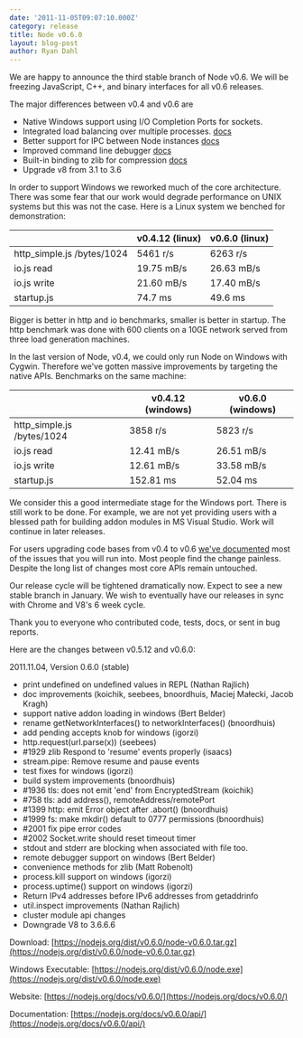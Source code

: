 ```yaml
---
date: '2011-11-05T09:07:10.000Z'
category: release
title: Node v0.6.0
layout: blog-post
author: Ryan Dahl
---
```


We are happy to announce the third stable branch of Node v0.6. We will be freezing JavaScript, C++, and binary interfaces for all v0.6 releases.

The major differences between v0.4 and v0.6 are

- Native Windows support using I/O Completion Ports for sockets.
- Integrated load balancing over multiple processes. [docs](https://nodejs.org/docs/v0.6.0/api/cluster.html)
- Better support for IPC between Node instances [docs](https://nodejs.org/docs/v0.6.0/api/child_processes.html#child_process.fork)
- Improved command line debugger [docs](https://nodejs.org/docs/v0.6.0/api/debugger.html)
- Built-in binding to zlib for compression [docs](https://nodejs.org/docs/v0.6.0/api/zlib.html)
- Upgrade v8 from 3.1 to 3.6

In order to support Windows we reworked much of the core architecture. There was some fear that our work would degrade performance on UNIX systems but this was not the case. Here is a Linux system we benched for demonstration:

|                            | v0.4.12 (linux) | v0.6.0 (linux) |
| -------------------------- | --------------- | -------------- |
| http_simple.js /bytes/1024 | 5461 r/s        | 6263 r/s       |
| io.js read                 | 19.75 mB/s      | 26.63 mB/s     |
| io.js write                | 21.60 mB/s      | 17.40 mB/s     |
| startup.js                 | 74.7 ms         | 49.6 ms        |

Bigger is better in http and io benchmarks, smaller is better in startup. The http benchmark was done with 600 clients on a 10GE network served from three load generation machines.

In the last version of Node, v0.4, we could only run Node on Windows with Cygwin. Therefore we've gotten massive improvements by targeting the native APIs. Benchmarks on the same machine:

|                            | v0.4.12 (windows) | v0.6.0 (windows) |
| -------------------------- | ----------------- | ---------------- |
| http_simple.js /bytes/1024 | 3858 r/s          | 5823 r/s         |
| io.js read                 | 12.41 mB/s        | 26.51 mB/s       |
| io.js write                | 12.61 mB/s        | 33.58 mB/s       |
| startup.js                 | 152.81 ms         | 52.04 ms         |

We consider this a good intermediate stage for the Windows port. There is still work to be done. For example, we are not yet providing users with a blessed path for building addon modules in MS Visual Studio. Work will continue in later releases.

For users upgrading code bases from v0.4 to v0.6 [we've documented](https://github.com/joyent/node/wiki/API-changes-between-v0.4-and-v0.6) most of the issues that you will run into. Most people find the change painless. Despite the long list of changes most core APIs remain untouched.

Our release cycle will be tightened dramatically now. Expect to see a new stable branch in January. We wish to eventually have our releases in sync with Chrome and V8's 6 week cycle.

Thank you to everyone who contributed code, tests, docs, or sent in bug reports.

Here are the changes between v0.5.12 and v0.6.0:

2011.11.04, Version 0.6.0 (stable)

- print undefined on undefined values in REPL (Nathan Rajlich)
- doc improvements (koichik, seebees, bnoordhuis, Maciej Małecki, Jacob Kragh)
- support native addon loading in windows (Bert Belder)
- rename getNetworkInterfaces() to networkInterfaces() (bnoordhuis)
- add pending accepts knob for windows (igorzi)
- http.request(url.parse(x)) (seebees)
- #1929 zlib Respond to 'resume' events properly (isaacs)
- stream.pipe: Remove resume and pause events
- test fixes for windows (igorzi)
- build system improvements (bnoordhuis)
- #1936 tls: does not emit 'end' from EncryptedStream (koichik)
- #758 tls: add address(), remoteAddress/remotePort
- #1399 http: emit Error object after .abort() (bnoordhuis)
- #1999 fs: make mkdir() default to 0777 permissions (bnoordhuis)
- #2001 fix pipe error codes
- #2002 Socket.write should reset timeout timer
- stdout and stderr are blocking when associated with file too.
- remote debugger support on windows (Bert Belder)
- convenience methods for zlib (Matt Robenolt)
- process.kill support on windows (igorzi)
- process.uptime() support on windows (igorzi)
- Return IPv4 addresses before IPv6 addresses from getaddrinfo
- util.inspect improvements (Nathan Rajlich)
- cluster module api changes
- Downgrade V8 to 3.6.6.6

Download: [https://nodejs.org/dist/v0.6.0/node-v0.6.0.tar.gz](https://nodejs.org/dist/v0.6.0/node-v0.6.0.tar.gz)

Windows Executable: [https://nodejs.org/dist/v0.6.0/node.exe](https://nodejs.org/dist/v0.6.0/node.exe)

Website: [https://nodejs.org/docs/v0.6.0/](https://nodejs.org/docs/v0.6.0/)

Documentation: [https://nodejs.org/docs/v0.6.0/api/](https://nodejs.org/docs/v0.6.0/api/)
